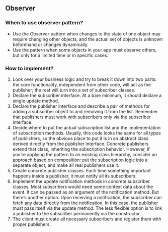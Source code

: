 ﻿## Observer

### When to use observer pattern? 

- Use the Observer pattern when changes to the state of one
  object may require changing other objects, and the actual set
  of objects is unknown beforehand or changes dynamically.
- Use the pattern when some objects in your app must observe
  others, but only for a limited time or in specific cases.

### How to implement? 

1. Look over your business logic and try to break it down into two
   parts: the core functionality, independent from other code, will act as the publisher; the rest will turn into a set of subscriber
   classes.
2. Declare the subscriber interface. At a bare minimum, it should
   declare a single update method.
3. Declare the publisher interface and describe a pair of methods
   for adding a subscriber object to and removing it from the list.
   Remember that publishers must work with subscribers only via
   the subscriber interface.
4. Decide where to put the actual subscription list and the implementation of subscription methods. Usually, this code looks
   the same for all types of publishers, so the obvious place to
   put it is in an abstract class derived directly from the publisher
   interface. Concrete publishers extend that class, inheriting the
   subscription behavior.
   However, if you’re applying the pattern to an existing class
   hierarchy, consider an approach based on composition: put the
   subscription logic into a separate object, and make all real
   publishers use it.
5. Create concrete publisher classes. Each time something important happens inside a publisher, it must notify all its
   subscribers.
6. Implement the update notification methods in concrete subscriber classes. Most subscribers would need some context data about the event. It can be passed as an argument of the
   notification method. But there’s another option. Upon receiving a notification, the subscriber can fetch any data directly from the notification. In this case, the publisher must pass itself via the update method. The less flexible option is to link a publisher to the subscriber permanently via the constructor.
7. The client must create all necessary subscribers and register
   them with proper publishers.

